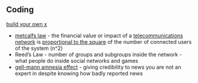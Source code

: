 ## Coding 
[build your own x](https://github.com/codecrafters-io/build-your-own-x)

- [metcalfs law](https://en.wikipedia.org/wiki/Metcalfe%27s_law) - the financial value or impact of a [telecommunications network](https://en.wikipedia.org/wiki/Telecommunications_network "Telecommunications network") is [proportional to the square](https://en.wikipedia.org/wiki/Quadratic_growth "Quadratic growth") of the number of connected users of the system (n^2)
- Reed’s Law - number of groups and subgroups inside the network - what people do inside social networks and games
- [gell-mann amnesia effect](https://www.epsilontheory.com/gell-mann-amnesia/) - giving credibility to news you are not an expert in despite knowing how badly reported news 